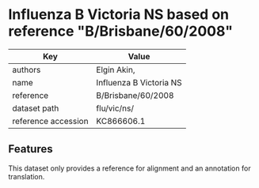 # Influenza B Victoria NS based on reference "B/Brisbane/60/2008"

| Key                  | Value                |
| -------------------- | -------------------- |
| authors                | Elgin Akin,                         |
| name                 | Influenza B Victoria NS                      |
| reference            | B/Brisbane/60/2008                 |
| dataset path         |  flu/vic/ns/                   |
| reference accession  | KC866606.1   |

## Features
This dataset only provides a reference for alignment and an annotation for translation.
